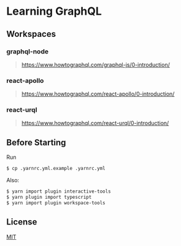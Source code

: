 # Learning GraphQL

## Workspaces

### graphql-node

> https://www.howtographql.com/graphql-js/0-introduction/

### react-apollo

> https://www.howtographql.com/react-apollo/0-introduction/

### react-urql

> https://www.howtographql.com/react-urql/0-introduction/

## Before Starting

Run

```sh
$ cp .yarnrc.yml.example .yarnrc.yml
```

Also:

```sh
$ yarn import plugin interactive-tools
$ yarn plugin import typescript
$ yarn import plugin workspace-tools
```

## License

[MIT](./LICENSE)
